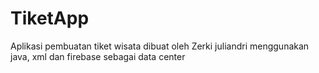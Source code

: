 # TiketApp
Aplikasi pembuatan tiket wisata dibuat oleh Zerki juliandri menggunakan java, xml dan firebase sebagai data center
